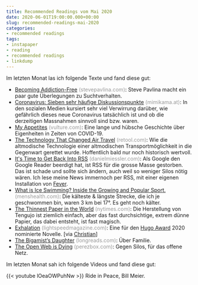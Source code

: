 ```yaml
---
title: Recommended Readings vom Mai 2020
date: 2020-06-01T19:00:00.000+00:00
slug: recommended-readings-mai-2020
categories:
- recommended readings
tags:
- instapaper
- reading
- recommended readings
- linkdump
---
```


Im letzten Monat las ich folgende Texte und fand diese gut:

- [Becoming Addiction-Free](https://www.stevepavlina.com/blog/2017/02/becoming-addiction-free/) <span style="color: #999999;">(stevepavlina.com)</span>: Steve Pavlina macht ein paar gute Überlegungen zu Suchtverhalten.
- [Coronavirus: Sieben sehr häufige Diskussionspunkte](https://www.mimikama.at/allgemein/7-diskussionspunkte-zum-neuen-coronavirus/) <span style="color: #999999;">(mimikama.at)</span>: In den sozialen Medien kursiert sehr viel Verwirrung darüber, wie gefährlich dieses neue Coronavirus tatsächlich ist und ob die derzeitigen Massnahmen sinnvoll sind bzw. waren.
- [My Appetites](https://www.vulture.com/2020/05/jerry-saltz-my-appetites.html) <span style="color: #999999;">(vulture.com)</span>: Eine lange und hübsche Geschichte über Eigenheiten in Zeiten von COVID-19.
- [The Technology That Changed Air Travel](https://retool.com/blog/air-travel-software/) <span style="color: #999999;">(retool.com)</span>: Wie die altmodische Technologie einer altmodischen Transportmöglichkeit in die Gegenwart gerettet wurde. Hoffentlich bald nur noch historisch wertvoll.
- [It's Time to Get Back Into RSS](https://danielmiessler.com/blog/its-time-to-get-back-into-rss/) <span style="color: #999999;">(danielmiessler.com)</span>: Als Google den Google Reader beerdigt hat, ist RSS für die grosse Masse gestorben. Das ist schade und sollte sich ändern, auch weil so weniger Silos nötig wären. Ich lese meine News immernoch per RSS, mit einer eigenen Installation von [Fever](https://feedafever.com).
- [What is Ice Swimming? Inside the Growing and Popular Sport.](https://www.menshealth.com/fitness/a32300344/ice-swimming/) <span style="color: #999999;">(menshealth.com)</span>: Die kälteste & längste Strecke, die ich je geschwommen bin, waren 3 km bei 17°. Es geht noch kälter.
- [The Thinnest Paper in the World](https://www.nytimes.com/2020/05/05/science/the-thinnest-paper-in-the-world.html) <span style="color: #999999;">(nytimes.com)</span>: Die Herstellung von Tengujo ist ziemlich einfach, aber das fast durchsichtige, extrem dünne Papier, das dabei entsteht, ist fast magisch.
- [Exhalation](http://www.lightspeedmagazine.com/fiction/exhalation/) <span style="color: #999999;">(lightspeedmagazine.com)</span>: Eine für den [Hugo Award](https://en.wikipedia.org/wiki/Hugo_Award) 2020 nominierte Novelle. [via [Christian](https://hymnos.existenz.ch/2020/04/14/link-zur-ferienzeit-hugo-2020-nominationen/)]
- [The Bigamist’s Daughter](https://longreads.com/2020/04/22/the-bigamists-daughter/) <span style="color: #999999;">(longreads.com)</span>: Über Familie.
- [The Open Web is Dying](https://perezbox.com/2020/04/the-open-web-is-dying/) <span style="color: #999999;">(perezbox.com)</span>: Gegen Silos, für das offene Netz.

Im letzten Monat sah ich folgende Videos und fand diese gut:

{{< youtube lOeaOWPuhNw >}}
Ride in Peace, Bill Meier.